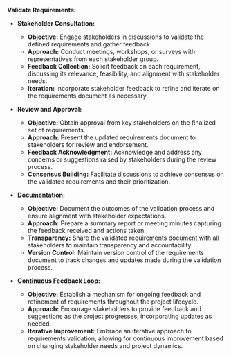 **Validate Requirements:**

- **Stakeholder Consultation:**
  - **Objective:** Engage stakeholders in discussions to validate the defined requirements and gather feedback.
  - **Approach:** Conduct meetings, workshops, or surveys with representatives from each stakeholder group.
  - **Feedback Collection:** Solicit feedback on each requirement, discussing its relevance, feasibility, and alignment with stakeholder needs.
  - **Iteration:** Incorporate stakeholder feedback to refine and iterate on the requirements document as necessary.
- **Review and Approval:**

  - **Objective:** Obtain approval from key stakeholders on the finalized set of requirements.
  - **Approach:** Present the updated requirements document to stakeholders for review and endorsement.
  - **Feedback Acknowledgment:** Acknowledge and address any concerns or suggestions raised by stakeholders during the review process.
  - **Consensus Building:** Facilitate discussions to achieve consensus on the validated requirements and their prioritization.

- **Documentation:**

  - **Objective:** Document the outcomes of the validation process and ensure alignment with stakeholder expectations.
  - **Approach:** Prepare a summary report or meeting minutes capturing the feedback received and actions taken.
  - **Transparency:** Share the validated requirements document with all stakeholders to maintain transparency and accountability.
  - **Version Control:** Maintain version control of the requirements document to track changes and updates made during the validation process.

- **Continuous Feedback Loop:**
  - **Objective:** Establish a mechanism for ongoing feedback and refinement of requirements throughout the project lifecycle.
  - **Approach:** Encourage stakeholders to provide feedback and suggestions as the project progresses, incorporating updates as needed.
  - **Iterative Improvement:** Embrace an iterative approach to requirements validation, allowing for continuous improvement based on changing stakeholder needs and project dynamics.
